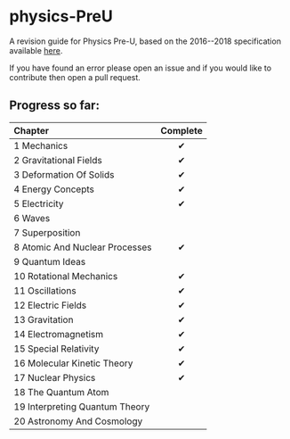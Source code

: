 # physics-PreU
A revision guide for Physics Pre-U, based on the 2016--2018 specification available [here](http://www.cie.org.uk/images/163265-2016-2018-syllabus.pdf).

If you have found an error please open an issue and if you would like to contribute then open a pull request.

## Progress so far:

| Chapter                        | Complete |
|:-------------------------------|:--------:|
| 1 Mechanics                    |    ✔     |
| 2 Gravitational Fields         |    ✔     |
| 3 Deformation Of Solids        |    ✔     |
| 4 Energy Concepts              |    ✔     |
| 5 Electricity                  |    ✔     |
| 6 Waves                        |          |
| 7 Superposition                |          |
| 8 Atomic And Nuclear Processes |    ✔     |
| 9 Quantum Ideas                |          |
| 10 Rotational Mechanics        |    ✔     |
| 11 Oscillations                |    ✔     |
| 12 Electric Fields             |    ✔     |
| 13 Gravitation                 |    ✔     |
| 14 Electromagnetism            |    ✔     |
| 15 Special Relativity          |    ✔     |
| 16 Molecular Kinetic Theory    |    ✔     |
| 17 Nuclear Physics             |    ✔     |
| 18 The Quantum Atom            |          |
| 19 Interpreting Quantum Theory |          |
| 20 Astronomy And Cosmology     |          |
